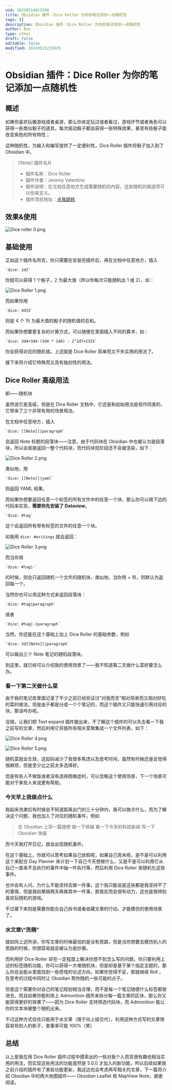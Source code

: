 ```yaml
---
uid: 20230514013200
title: Obsidian 插件：Dice Roller 为你的笔记添加一点随机性
tags: []
description: Obsidian 插件：Dice Roller 为你的笔记添加一点随机性
author: Bon
type: other
draft: false
editable: false
modified: 20230515233929
---
```


# Obsidian 插件：Dice Roller 为你的笔记添加一点随机性

## 概述

如果你喜欢玩像游戏或者桌游，那么你肯定玩过或者看过，游戏环节或者角色可以获得一些类似骰子的道具，每次摇动骰子都会获得一些特殊效果，甚至有些骰子能改变角色的所有特性；

这种随机性，为输入和编写提供了一定便利性，Dice Roller 插件将骰子加入到了 Obsidian 中。

> [!Note] 插件名片
> - 插件名称：Dice Roller
> - 插件作者：Jeremy Valentine
> - 插件说明：在文档任意地方生成需要随机的内容，这些随机的候选项可以你来定义。
> - 插件项目地址：[点我跳转](https://github.com/javalent/dice-roller)

## 效果&使用

![Dice roller 0.png](https://cdn.pkmer.cn/images/Dice%20roller%200.png!pkmer)

## 基础使用

正如这个插件名所言，你只需要在安装完插件后，再在文档中任意地方，插入

```
`dice: 1d2`
```

你就可以获得 1 个骰子，2 为最大值（所以你每次只能随机出 1 或 2），如：

![Dice Roller 1.png](https://cdn.pkmer.cn/images/Dice%20Roller%201.png!pkmer)

而如果你用

```
`dice: 4d15`
```

则是 4 个 15 为最大值的骰子的随机值的总和。

而如果你想要更复杂的计算方式，可以随便在里面插入不同的算术，如：

```
`dice: 3d4+3d4-(3d4 * 1d4) - 2^1d7+2333`
```

你会获得对应的随机值。上述就是 Dice Roller 简单而又不失实用的用法了。

接下来将介绍它特殊而又具有独创性的用法。

## Dice Roller 高级用法

即——随机块

虽然说它是高级，但是在 Dice Roller 文档中，它还是和初始用法是视作同类的，它带来了三个非常有用的场景用法。

在文档中任意地方，插入

```
`dice: [[Note]]|paragraph`
```

会返回 Note 标题的段落块——注意，由于代码块在 Obsidian 中也被认为是段落块，所以会直接返回一整个代码块，而代码块现阶段还不会被渲染，如下：

![Dice Roller 2.png](https://cdn.pkmer.cn/images/Dice%20Roller%202.png!pkmer)

类似地，用

```
`dice: [[Note]]|yaml`
```

则返回 YAML 结果。

而如果你想要返回任意一个标签的所有文件中的任意一个块，那么你可以用下边的代码来实现，**需要你先安装了 Dataview**。

```
`dice: #tag`
```

这个会返回所有带有标签的文件的任意一个块。

如我用 `dice: #writings` 就会返回：

![Dice Roller 3.png](https://cdn.pkmer.cn/images/Dice%20Roller%203.png!pkmer)

而当你用

```
`dice: #tag|-`
```

的时候，则会只返回随机一个文件的随机块，类似地，当你用 + 号，则默认为返回每一个。

当然你也可以用这种方式来返回段落块：

```
`dice: #tag|paragraph`
```

或者

```
`dice: #tag|-|paragraph`
```

当然，你还能在这个基础上加上 Dice Roller 的基础参数，例如

```
`dice: 3d[[Note]]|paragraph`
```

可以输出三个 Note 笔记的随机段落块。

到这里，就已经可以介绍我的使用场景了——我不知道第二天做什么菜好要怎么办。

### 看一下第二天做什么菜

由于我的笔记库里面记录了不少之前已经验证过“对我而言”相对简单而又相对好吃的菜的做法。但是由于都是分成一个个笔记的，而这个插件又只能快速引用对应的块，那该咋办呢。

没错，让我们把 Text expand 插件搬出来，不了解这个插件的可以先去看一下我之前写的文章，然后利用它将我所有相关菜聚集成一个文件列表，如下：

![Dice Roller 4.png](https://cdn.pkmer.cn/images/Dice%20Roller%204.png!pkmer)

![Dice Roller 5.png](https://cdn.pkmer.cn/images/Dice%20Roller%205.png!pkmer)

随机菜就会生效，这起码减少了我很多焦虑以及思考时间，虽然有时候还是会觉得很麻烦，但是至少比之前太多选择好。

但是有些人不做饭或者没有选择困难症的，可以忽略这个使用场景，下一个场景可能对于某些人来说更有帮助。

### 今天早上我做点什么

我起床洗漱后有时候会不知道距离出门的三十分钟内，我可以做点什么，而为了解决这个问题，我也加入了对应的随机事件，例如

> 在 Obsidian 上写一篇随想
> 做一下体操
> 看一下今天的科技新闻
> 写一下 Obsidian 快报

而今天我打开日记，就会出现随机事件。

在这个基础上，你就可以思考如果自己放假呢，如果自己周末呢，是不是可以利用这个来配合 Day Planner 来计划一下自己今天想做什么，又是不是可以利用它从自己一直来不及执行的事件中抽一件执行等，然后利用 Dice Roller 来随机化这些事件。

也许会有人问，为什么不能坚持去做一件事，这个我只能说是这些都是我坚持不了的事情，但是我如果隔两天再做其中一件事，那我反而会很有动力，这也是我特别喜欢玩随机的游戏。

不过接下来则是需要你配合自己拆书或者收藏文章的行动，才能模仿的使用场景了。

### 水文章\“洗稿”

就如同上述所讲，你写文章的时候最怕的是没有思路，但是当你想要去模仿别人的思路的时候，你很容易就会被认为是抄袭。

而利用好 Dice Roller 却在一定程度上解决你想不到怎么写的问题，你只要利用上述的标签随机功能，你可以获得一大堆随机块，但是却是基于某个指定主题的，那么你总会能从里面找到一些奇怪的论述方向，如果你觉得不妥，那就继续 Roll ，在思考的过程中同时让 Obsidian 帮你随机一些可能的点子。

但是这个需要你对自己的笔记规划相当合理，而不是每一个笔记随便什么标签都放进去，而且如果你能利用上 Admonition 插件来拆分每一篇文章的区块，那么你又能获得更好的效果了——因为 Dice Roller 支持筛选代码块，而 Admonition 能让你的文本块被整个随机出来。

不过这种方式往往只能用于水文章（用于向上级交代），利用这种方式写的文章很容易有别人的影子，查重率可能 100%（笑）

## 总结

以上是我在用 Dice Roller 插件过程中摸索出的一些对我个人而言很有趣也相当实用的用法，而实现这些用法的功能竟然是 5.0.0 才加入的新功能，所以后续如果我之前介绍的插件有了某些功能更新，我这边也会考虑再写相关的文章，下一篇将介绍 Obsidian 中的两大地图插件—— Obsidian Leaflet 和 MapView Note，谢谢阅读。